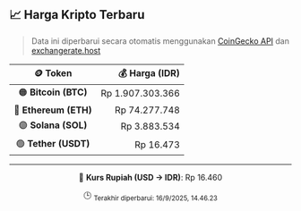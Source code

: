 

<!-- HARGA_KRIPTO -->
## 📈 Harga Kripto Terbaru

> Data ini diperbarui secara otomatis menggunakan [CoinGecko API](https://www.coingecko.com/) dan [exchangerate.host](https://exchangerate.host/)

<div align="center">

| 🪙 Token | 💰 Harga (IDR) |
|:------:|---------------:|
| 🟠 **Bitcoin (BTC)**   | Rp 1.907.303.366 |
| 🔵 **Ethereum (ETH)**  | Rp 74.277.748 |
| 🟣 **Solana (SOL)**    | Rp 3.883.534 |
| 🟢 **Tether (USDT)**   | Rp 16.473 |

---

💱 **Kurs Rupiah (USD → IDR)**: Rp 16.460

🕒 <sub>Terakhir diperbarui: 16/9/2025, 14.46.23</sub>

</div>
<!-- /HARGA_KRIPTO -->